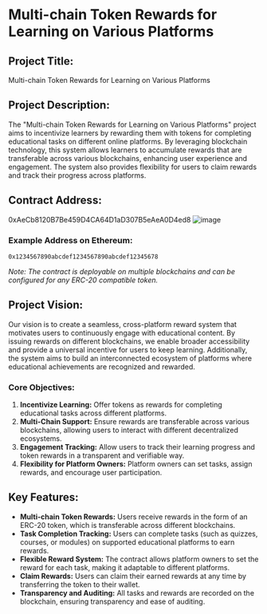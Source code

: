 # Multi-chain Token Rewards for Learning on Various Platforms

## Project Title:
Multi-chain Token Rewards for Learning on Various Platforms

## Project Description:
The "Multi-chain Token Rewards for Learning on Various Platforms" project aims to incentivize learners by rewarding them with tokens for completing educational tasks on different online platforms. By leveraging blockchain technology, this system allows learners to accumulate rewards that are transferable across various blockchains, enhancing user experience and engagement. The system also provides flexibility for users to claim rewards and track their progress across platforms.

## Contract Address:
0xAeCb8120B7Be459D4CA64D1aD307B5eAeA0D4ed8
![image](https://github.com/user-attachments/assets/4bbdc4d4-2136-4884-8021-6c032d305eb4)

### Example Address on Ethereum:
`0x1234567890abcdef1234567890abcdef12345678`

*Note: The contract is deployable on multiple blockchains and can be configured for any ERC-20 compatible token.*

## Project Vision:
Our vision is to create a seamless, cross-platform reward system that motivates users to continuously engage with educational content. By issuing rewards on different blockchains, we enable broader accessibility and provide a universal incentive for users to keep learning. Additionally, the system aims to build an interconnected ecosystem of platforms where educational achievements are recognized and rewarded.

### Core Objectives:
1. **Incentivize Learning:** Offer tokens as rewards for completing educational tasks across different platforms.
2. **Multi-Chain Support:** Ensure rewards are transferable across various blockchains, allowing users to interact with different decentralized ecosystems.
3. **Engagement Tracking:** Allow users to track their learning progress and token rewards in a transparent and verifiable way.
4. **Flexibility for Platform Owners:** Platform owners can set tasks, assign rewards, and encourage user participation.

## Key Features:
- **Multi-chain Token Rewards:** Users receive rewards in the form of an ERC-20 token, which is transferable across different blockchains.
- **Task Completion Tracking:** Users can complete tasks (such as quizzes, courses, or modules) on supported educational platforms to earn rewards.
- **Flexible Reward System:** The contract allows platform owners to set the reward for each task, making it adaptable to different platforms.
- **Claim Rewards:** Users can claim their earned rewards at any time by transferring the token to their wallet.
- **Transparency and Auditing:** All tasks and rewards are recorded on the blockchain, ensuring transparency and ease of auditing.
